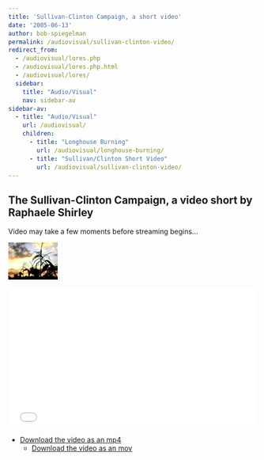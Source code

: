```yaml
---
title: 'Sullivan-Clinton Campaign, a short video'
date: '2005-06-13'
author: bob-spiegelman
permalink: /audiovisual/sullivan-clinton-video/
redirect_from:
  - /audiovisual/lores.php
  - /audiovisual/lores.php.html
  - /audiovisual/lores/
  sidebar:
    title: "Audio/Visual"
    nav: sidebar-av
sidebar-av:
  - title: "Audio/Visual"
    url: /audiovisual/
    children:
      - title: "Longhouse Burning"
        url: /audiovisual/longhouse-burning/
      - title: "Sullivan/Clinton Short Video"
        url: /audiovisual/sullivan-clinton-video/
---
```

## The Sullivan-Clinton Campaign, a video short by Raphaele Shirley

Video may take a few moments before streaming begins...

[![The Sullivan-Clinton Campaign, a video short](/images/thumbs/thumbgw.jpg)](/videos/sc540.mp4)

<style>.embed-container { position: relative; padding-bottom: 56.25%; height: 0; overflow: hidden; max-width: 100%; } .embed-container iframe, .embed-container object, .embed-container embed { position: absolute; top: 0; left: 0; width: 100%; height: 100%; }</style><div class='embed-container'><iframe src='/videos/sc540.mp4' width="540" height="360" style='border:0'></iframe></div>


  - [Download the video as an mp4](/videos/sc540.mp4)
	- [Download the video as an mov](/videos/sc540.mov)
